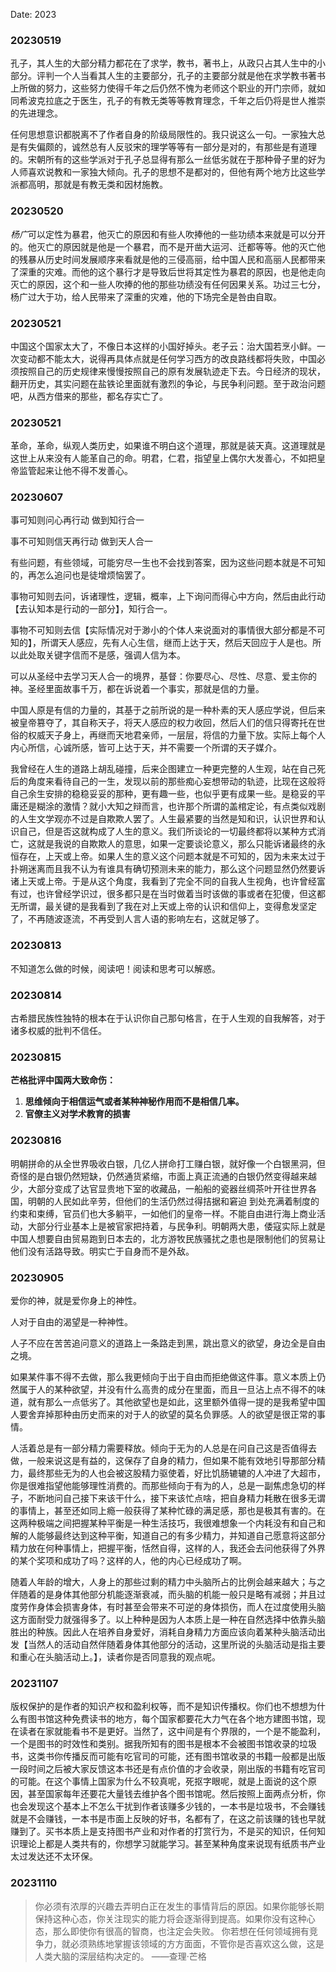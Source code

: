 Date: 2023

### 20230519
孔子，其人生的大部分精力都花在了求学，教书，著书上，从政只占其人生中的小部分。评判一个人当看其人生的主要部分，孔子的主要部分就是他在求学教书著书上所做的努力，这些努力使得千年之后仍然不愧为老师这个职业的开门宗师，就如同希波克拉底之于医生，孔子的有教无类等等教育理念，千年之后仍将是世人推崇的先进理念。


任何思想意识都脱离不了作者自身的阶级局限性的。我只说这么一句。一家独大总是有失偏颇的，诚然总有人反驳宋的理学等等有一部分是对的，有那些是有道理的。宋朝所有的这些学派对于孔子总显得有那么一丝低劣就在于那种骨子里的好为人师喜欢说教和一家独大倾向。孔子的思想不是都对的，但他有两个地方比这些学派都高明，那就是有教无类和因材施教。​

### 20230520
*杨广*可以定性为暴君，他灭亡的原因和有些人吹捧他的一些功绩本来就是可以分开的。他灭亡的原因就是他是一个暴君，而不是开凿大运河、迁都等等。他的灭亡他的残暴从历史时间发展顺序来看就是他的三侵高丽，给中国人民和高丽人民都带来了深重的灾难。而他的这个暴行才是导致后世将其定性为暴君的原因，也是他走向灭亡的原因，这个和一些人吹捧的他的那些功绩没有任何因果关系。功过三七分，杨广过大于功，给人民带来了深重的灾难，他的下场完全是咎由自取。

### 20230521
中国这个国家太大了，不像日本这样的小国好掉头。老子云：治大国若烹小鲜。一次变动都不能太大，说得再具体点就是任何学习西方的改良路线都将失败，中国必须按照自己的历史规律来慢慢按照自己的原有发展轨迹走下去。今日经济的现状，翻开历史，其实问题在盐铁论里面就有激烈的争论，与民争利问题。至于政治问题吧，从西方借来的那些，都名存实亡了。

### 20230521
革命，革命，纵观人类历史，如果谁不明白这个道理，那就是装天真。这道理就是这世上从来没有人能革自己的命。明君，仁君，指望皇上偶尔大发善心，不如把皇帝监管起来让他不得不发善心。

### 20230607
事可知则问心再行动 做到知行合一

事不可知则信天再行动 做到天人合一

有些问题，有些领域，可能穷尽一生也不会找到答案，因为这些问题本就是不可知的，再怎么追问也是徒增烦恼罢了。

事物可知则去问，诉诸理性，逻辑，概率，上下询问而得心中方向，然后由此行动【去认知本是行动的一部分】，知行合一。

事物不可知则去信【实际情况对于渺小的个体人来说面对的事情很大部分都是不可知的】，所谓天人感应，先有人心生信，继而上达于天，然后天回应于人是也。所以此处取关键字信而不是感，强调人信为本。

可以从圣经中去学习天人合一的境界，基督：你要尽心、尽性、尽意、爱主你的神。圣经里面故事千万，都在诉说着一个事实，那就是信的力量。

中国人原是有信的力量的，其基于之前所说的是一种朴素的天人感应学说，但后来被皇帝篡夺了，其自称天子，将天人感应的权力收回，然后人们的信只得寄托在世俗的权威天子身上，再继而天地君亲师，一层层，将信的力量下放。实际上每个人内心所信，心诚所感，皆可上达于天，并不需要一个所谓的天子媒介。

我曾经在人生的道路上胡乱碰撞，后来企图建立一种更完整的人生观，站在自己死后的角度来看待自己的一生，发现以前的那些痴心妄想带动的轨迹，比现在这般将自己余生安排的稳稳妥妥的那种，更有趣一些，也似乎更有成果一些。是稳妥的平庸还是糊涂的激情？就小大知之辩而言，也许那个所谓的盖棺定论，有点类似戏剧的人生文学观亦不过是自欺欺人罢了。人生最紧要的当然是知和识，认识世界和认识自己，但是否这就构成了人生的意义。我们所谈论的一切最终都将以某种方式消亡，这就是我说的自欺欺人的意思，如果一定要谈论意义，那么只能诉诸最终的永恒存在，上天或上帝。如果人生的意义这个问题本就是不可知的，因为未来太过于扑朔迷离而且我不认为有谁具有确切预测未来的能力，那么这个问题显然仍然要诉诸上天或上帝。于是从这个角度，我看到了完全不同的自我人生视角，也许曾经富有过，也许曾经学识过，很多都只是在当时做着当时该做的事或者在犯傻，但这都无所谓，最关键的是我看到了我在对上天或上帝的认识和信仰上，变得愈发坚定了，不再随波逐流，不再受到人言人语的影响左右，这就足够了。



### 20230813
不知道怎么做的时候，阅读吧！阅读和思考可以解惑。


### 20230814
古希腊民族性独特的根本在于认识你自己那句格言，在于人生观的自我解答，对于诸多权威的批判不信任。


### 20230815
**芒格批评中国两大致命伤：**

1. **思维倾向于相信运气或者某种神秘作用而不是相信几率。**
2. **官僚主义对学术教育的损害**

### 20230816
明朝拼命的从全世界吸收白银，几亿人拼命打工赚白银，就好像一个白银黑洞，但奇怪的是白银仍然短缺，仍然通货紧缩，市面上真正流通的白银仍然变得越来越少，大部分变成了达官显贵地下室的收藏品，一船船的瓷器丝绸茶叶开往世界各国，明朝的人民如此辛劳，但他们的生活仍然过得拮据和窘迫
到处充满着制度的约束和束缚，官员们也大多躺平，一如他们的皇帝一样。不能自由进行海上商业活动，大部分行业基本上是被官家把持着，与民争利。明朝两大患，倭寇实际上就是中国人想要自由贸易跑到日本去的，北方游牧民族骚扰之患也是限制他们的贸易让他们没有活路导致。明实亡于自身而不是外敌。

### 20230905
爱你的神，就是爱你身上的神性。

人对于自由的渴望是一种神性。

人子不应在苦苦追问意义的道路上一条路走到黑，跳出意义的欲望，身边全是自由之境。

如果某件事不得不去做，那么我更倾向于出于自由而拒绝做这件事。意义本质上仍然属于人的某种欲望，并没有什么高贵的成分在里面，而且一旦沾上点不得不的味道，就有那么一点低劣了。其他欲望也是如此，这里额外值得一提的是我希望中国人要舍弃掉那种由历史而来的对于人的欲望的莫名负罪感。人的欲望是很正常的事情。

人活着总是有一部分精力需要释放。倾向于无为的人总是在问自己这是否值得去做，一般来说这是有益的，这保存了自身的精力，但如果不能有效地引导那部分精力，最终那些无为的人也会被这股精力驱使着，好比饥肠辘辘的人冲进了大超市，你是很难指望他能够理性消费的。而那些倾向于有为的人，总是一副焦虑急切的样子，不断地问自己接下来该干什么，接下来该忙点啥，把自身精力耗散在很多无谓的事情上，甚至还如同上瘾一般获得了某种忙碌的满足感，那也是极其有害的。在这两种极端之间把握某种平衡是一种生活技巧，我很难想象一个内耗没有和自己和解的人能够最终达到这种平衡，知道自己的有多少精力，并知道自己愿意将这部分精力放在何种事情上，把握平衡，恬然自得，这样的人，我还会去问他获得了外界的某个奖项和成功了吗？这样的人，他的内心已经成功了啊。

随着人年龄的增大，人身上的那些过剩的精力中头脑所占的比例会越来越大；与之伴随着的是身体其他部分机能逐渐衰减，而头脑的机能一般只是略有减弱；并且过度劳作身体会损害身体，有时甚至会带来不可逆的身体损伤，而人在过度使用头脑这方面耐受力就强得多了。以上种种是因为人本质上是一种在自然选择中依靠头脑胜出的种族。因此人在培养自身爱好，消耗自身精力方面应该向着某种头脑活动出发【当然人的活动自然伴随着身体其他部分的活动，这里所说的头脑活动是指主要和重心在头脑活动上。】，读者你是否同意我的观点呢。

### 20231107
版权保护的是作者的知识产权和盈利权等，而不是知识传播权。你们也不想想为什么有图书馆这种免费读书的地方，每个国家都要花大力气在各个地方建图书馆，现在读者在家就能看书不是更好。当然了，这中间是有个界限的，一个是不能盈利，一个是图书的时效性和类别。据我所知有的图书是根本不会被图书馆收录的垃圾书，这类书你传播反而可能有吃官司的可能，还有图书馆收录的书籍一般都是出版一段时间之后被大家反馈这本书还是有点价值的才会收录，刚出版的书籍有吃官司的可能。在这个事情上国家为什么不较真呢，死抠字眼呢，就是上面说的这个原因，甚至国家每年还要花大量钱去维护各个图书馆呢。然后按照上面两点分析，你也会发现这个基本上不怎么干扰到作者该赚多少钱的，一本书是垃圾书，不会赚钱就是不会赚钱，一本书是市面上反映的好书，名都有了，在这之前该赚的钱也早就赚到了。买书本质上是支持图书产业和对作者的打赏行为，不是买的知识，任何知识理论上都是人类共有的，你想学习就能学习。甚至某种角度来说现有纸质书产业太过发达还不太环保。

### 20231110
> 你必须有浓厚的兴趣去弄明白正在发生的事情背后的原因。如果你能够长期保持这种心态，你关注现实的能力将会逐渐得到提高。如果你没有这种心态，那么即使你有很高的智商，也注定会失败。
> 你若想在任何领域拥有竞争力，就必须熟练地掌握该领域的方方面面，不管你是否喜欢这么做，这是人类大脑的深层结构决定的。
> ——查理·芒格